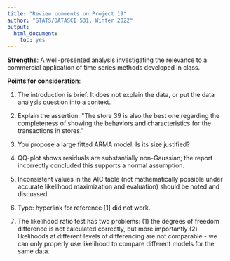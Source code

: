 ```yaml
---
title: "Review comments on Project 19"
author: "STATS/DATASCI 531, Winter 2022"
output:
  html_document:
    toc: yes
---
```


**Strengths**: A well-presented analysis investigating the relevance to a commercial application of time series methods developed in class.

**Points for consideration**:

1. The introduction is brief. It does not explain the data, or put the data analysis question into a context.

2. Explain the assertion: "The store 39 is also the best one regarding the completeness of showing the behaviors and characteristics for the transactions in stores."

3. You propose a large fitted ARMA model. Is its size justified?

4. QQ-plot shows residuals are substantially non-Gaussian; the report incorrectly concluded this supports a normal assumption.

5. Inconsistent values in the AIC table (not mathematically possible under accurate likelihood maximization and evaluation) should be noted and discussed.

6. Typo: hyperlink for reference [1] did not work.

7. The likelihood ratio test has two problems: (1) the degrees of freedom difference is not calculated correctly, but more importantly (2) likelihoods at different levels of differencing are not comparable - we can only properly use likelihood to compare different models for the same data.




